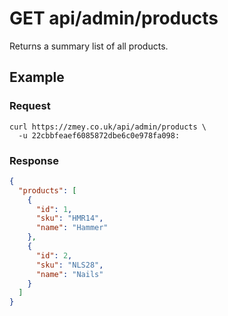 # GET api/admin/products

Returns a summary list of all products.

## Example

### Request

```
curl https://zmey.co.uk/api/admin/products \
  -u 22cbbfeaef6085872dbe6c0e978fa098:
```

### Response

```json
{
  "products": [
    {
      "id": 1,
      "sku": "HMR14",
      "name": "Hammer"
    },
    {
      "id": 2,
      "sku": "NLS28",
      "name": "Nails"
    }
  ]
}  
```
